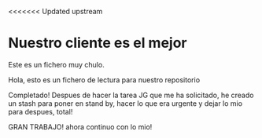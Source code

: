 <<<<<<< Updated upstream
# Nuestro cliente es el mejor

Este es un fichero muy chulo.

Hola, esto es un fichero de lectura para nuestro repositorio

Completado! Despues de hacer la tarea JG que me ha solicitado, he creado un stash para poner en stand by, hacer lo que era urgente y dejar lo mio para despues, total! 

GRAN TRABAJO! ahora continuo con lo mio! 

